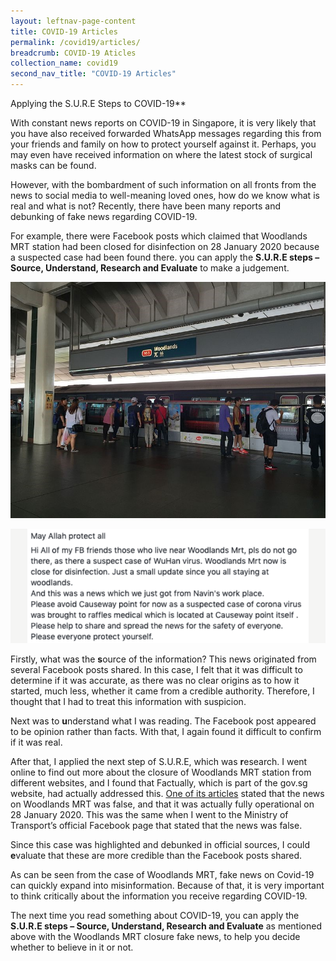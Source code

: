 ```yaml
---
layout: leftnav-page-content
title: COVID-19 Articles
permalink: /covid19/articles/
breadcrumb: COVID-19 Aticles
collection_name: covid19
second_nav_title: "COVID-19 Articles"
---
```


Applying the S.U.R.E Steps to COVID-19**  

With constant news reports on COVID-19 in Singapore, it is very likely that you have also received forwarded WhatsApp messages regarding this from your friends and family on how to protect yourself against it. Perhaps, you may even have received information on where the latest stock of surgical masks can be found.

However, with the bombardment of such information on all fronts from the news to social media to well-meaning loved ones, how do we know what is real and what is not? Recently, there have been many reports and debunking of fake news regarding COVID-19. 

For example, there were Facebook posts which claimed that Woodlands MRT station had been closed for disinfection on 28 January 2020 because a suspected case had been found there. you can apply the **S.U.R.E steps – Source, Understand, Research and Evaluate** to make a judgement. 

![](../images/woodlandsmrt1.png.jpg) 

   

![](../images/woodlandsmrt.png)



Firstly, what was the **s**ource of the information? This news originated from several Facebook posts shared. In this case, I felt that it was difficult to determine if it was accurate, as there was no clear origins as to how it started, much less, whether it came from a credible authority. Therefore, I thought that I had to treat this information with suspicion.

Next was to **u**nderstand what I was reading. The Facebook post appeared to be opinion rather than facts. With that, I again found it difficult to confirm if it was real.  

After that, I applied the next step of S.U.R.E, which was **r**esearch. I went online to find out more about the closure of Woodlands MRT station from different websites, and I found that Factually, which is part of the gov.sg website, had actually addressed this. [One of its articles](https://www.gov.sg/article/factually-clarifications-on-falsehoods-on-woodlands-mrt-closure) stated that the news on Woodlands MRT was false, and that it was actually fully operational on 28 January 2020. This was the same when I went to the Ministry of Transport’s official Facebook page that stated that the news was false. 

Since this case was highlighted and debunked in official sources, I could **e**valuate that these are more credible than the Facebook posts shared.

As can be seen from the case of Woodlands MRT, fake news on Covid-19 can quickly expand into misinformation. Because of that, it is very important to think critically about the information you receive regarding COVID-19. 

The next time you read something about COVID-19, you can apply the **S.U.R.E steps – Source, Understand, Research and Evaluate** as mentioned above with the Woodlands MRT closure fake news, to help you decide whether to believe in it or not. 

 